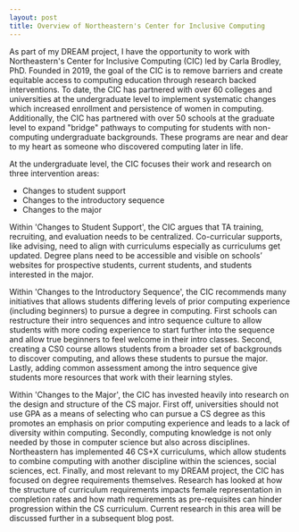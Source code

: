 ```yaml
---
layout: post
title: Overview of Northeastern's Center for Inclusive Computing
---
```


As part of my DREAM project, I have the opportunity to work with Northeastern's Center for Inclusive Computing (CIC) led by Carla Brodley, PhD. Founded in 2019, the goal of the CIC is to remove barriers and create equitable access to computing education through research backed interventions.  To date, the CIC has partnered with over 60 colleges and universities at the undergraduate level to implement systematic changes which increased enrollment and persistence of  women in computing. Additionally, the CIC has partnered with over 50 schools at the graduate level to expand "bridge" pathways to computing for students with non-computing undergraduate backgrounds.  These programs are near and dear to my heart as someone who discovered computing later in life.

At the undergraduate level, the CIC focuses their work and research on three intervention areas:
* Changes to student support
* Changes to the introductory sequence
* Changes to the major

Within 'Changes to Student Support', the CIC argues that TA training, recruiting, and evaluation needs to be centralized.  Co-curricular supports, like advising, need to align with curriculums especially as curriculums get updated. Degree plans need to be accessible and visible on schools’ websites for prospective students, current students, and students interested in the major.

Within 'Changes to the Introductory Sequence', the CIC recommends many initiatives that allows students differing levels of prior computing experience (including beginners) to pursue a degree in computing.  First schools can restructure their intro sequences and intro sequence culture to allow students with more coding experience to start further into the sequence and allow true beginners to feel welcome in their intro classes. Second, creating a CS0 course allows students from a broader set of backgrounds to discover computing, and allows these students to pursue the major. Lastly, adding common assessment among the intro sequence give students more resources that work with their learning styles.

Within 'Changes to the Major', the CIC has invested heavily into research on the design and structure of the CS major.  First off, universities should not use GPA as a means of selecting who can pursue a CS degree as this promotes an emphasis on prior computing experience and leads to a lack of diversity within computing. Secondly, computing knowledge is not only needed by those in computer science but also across disciplines.  Northeastern has implemented 46 CS+X curriculums, which allow students to combine computing with another discipline within the sciences, social sciences, ect. Finally, and most relevant to my DREAM project, the CIC has focused on degree requirements themselves.  Research has looked at how the structure of curriculum requirements impacts female representation in completion rates and how math requirements as pre-requisites can hinder progression within the CS curriculum. Current research in this area will be discussed further in a subsequent blog post.

